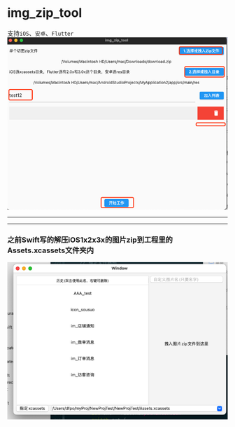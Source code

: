 # img_zip_tool
 
支持`iOS`、`安卓`、`Flutter`
 ![](./Snip20230523_9.png)

---

---

### 之前Swift写的解压iOS1x2x3x的图片zip到工程里的Assets.xcassets文件夹内


![](./Snip20230523_10.png)